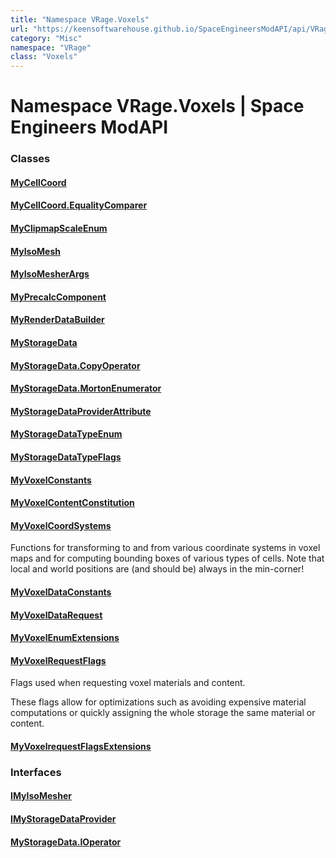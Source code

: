 ```yaml
---
title: "Namespace VRage.Voxels"
url: "https://keensoftwarehouse.github.io/SpaceEngineersModAPI/api/VRage.Voxels.html"
category: "Misc"
namespace: "VRage"
class: "Voxels"
---
```


# Namespace VRage.Voxels | Space Engineers ModAPI

### Classes

#### [MyCellCoord](https://keensoftwarehouse.github.io/SpaceEngineersModAPI/api/VRage.Voxels.MyCellCoord.html)

#### [MyCellCoord.EqualityComparer](https://keensoftwarehouse.github.io/SpaceEngineersModAPI/api/VRage.Voxels.MyCellCoord.EqualityComparer.html)

#### [MyClipmapScaleEnum](https://keensoftwarehouse.github.io/SpaceEngineersModAPI/api/VRage.Voxels.MyClipmapScaleEnum.html)

#### [MyIsoMesh](https://keensoftwarehouse.github.io/SpaceEngineersModAPI/api/VRage.Voxels.MyIsoMesh.html)

#### [MyIsoMesherArgs](https://keensoftwarehouse.github.io/SpaceEngineersModAPI/api/VRage.Voxels.MyIsoMesherArgs.html)

#### [MyPrecalcComponent](https://keensoftwarehouse.github.io/SpaceEngineersModAPI/api/VRage.Voxels.MyPrecalcComponent.html)

#### [MyRenderDataBuilder](https://keensoftwarehouse.github.io/SpaceEngineersModAPI/api/VRage.Voxels.MyRenderDataBuilder.html)

#### [MyStorageData](https://keensoftwarehouse.github.io/SpaceEngineersModAPI/api/VRage.Voxels.MyStorageData.html)

#### [MyStorageData.CopyOperator](https://keensoftwarehouse.github.io/SpaceEngineersModAPI/api/VRage.Voxels.MyStorageData.CopyOperator.html)

#### [MyStorageData.MortonEnumerator](https://keensoftwarehouse.github.io/SpaceEngineersModAPI/api/VRage.Voxels.MyStorageData.MortonEnumerator.html)

#### [MyStorageDataProviderAttribute](https://keensoftwarehouse.github.io/SpaceEngineersModAPI/api/VRage.Voxels.MyStorageDataProviderAttribute.html)

#### [MyStorageDataTypeEnum](https://keensoftwarehouse.github.io/SpaceEngineersModAPI/api/VRage.Voxels.MyStorageDataTypeEnum.html)

#### [MyStorageDataTypeFlags](https://keensoftwarehouse.github.io/SpaceEngineersModAPI/api/VRage.Voxels.MyStorageDataTypeFlags.html)

#### [MyVoxelConstants](https://keensoftwarehouse.github.io/SpaceEngineersModAPI/api/VRage.Voxels.MyVoxelConstants.html)

#### [MyVoxelContentConstitution](https://keensoftwarehouse.github.io/SpaceEngineersModAPI/api/VRage.Voxels.MyVoxelContentConstitution.html)

#### [MyVoxelCoordSystems](https://keensoftwarehouse.github.io/SpaceEngineersModAPI/api/VRage.Voxels.MyVoxelCoordSystems.html)

Functions for transforming to and from various coordinate systems in voxel maps and for computing bounding boxes of various types of cells. Note that local and world positions are (and should be) always in the min-corner!

#### [MyVoxelDataConstants](https://keensoftwarehouse.github.io/SpaceEngineersModAPI/api/VRage.Voxels.MyVoxelDataConstants.html)

#### [MyVoxelDataRequest](https://keensoftwarehouse.github.io/SpaceEngineersModAPI/api/VRage.Voxels.MyVoxelDataRequest.html)

#### [MyVoxelEnumExtensions](https://keensoftwarehouse.github.io/SpaceEngineersModAPI/api/VRage.Voxels.MyVoxelEnumExtensions.html)

#### [MyVoxelRequestFlags](https://keensoftwarehouse.github.io/SpaceEngineersModAPI/api/VRage.Voxels.MyVoxelRequestFlags.html)

Flags used when requesting voxel materials and content.

These flags allow for optimizations such as avoiding expensive material computations or quickly assigning the whole storage the same material or content.

#### [MyVoxelrequestFlagsExtensions](https://keensoftwarehouse.github.io/SpaceEngineersModAPI/api/VRage.Voxels.MyVoxelrequestFlagsExtensions.html)

### Interfaces

#### [IMyIsoMesher](https://keensoftwarehouse.github.io/SpaceEngineersModAPI/api/VRage.Voxels.IMyIsoMesher.html)

#### [IMyStorageDataProvider](https://keensoftwarehouse.github.io/SpaceEngineersModAPI/api/VRage.Voxels.IMyStorageDataProvider.html)

#### [MyStorageData.IOperator](https://keensoftwarehouse.github.io/SpaceEngineersModAPI/api/VRage.Voxels.MyStorageData.IOperator.html)